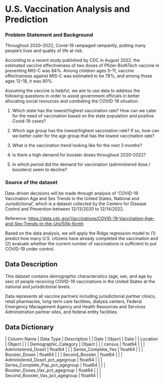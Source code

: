 # U.S. Vaccination Analysis and Prediction

### Problem Statement and Background
Throughout 2020–2022, Covid-19 rampaged rampantly, putting many people’s lives and quality of life at risk.

According to a recent study published by CDC in August 2022, the estimated vaccine effectiveness of two doses of Pfizer-BioNTech vaccine in preventing MIS-C was 84%. Among children ages 5–11, vaccine effectiveness against MIS-C was estimated to be 78%, and among those ages 12–18, it was 90%.

Assuming the vaccine is helpful, we aim to use data to address the following questions in order to assist government officials in better allocating social resources and combating the COVID-19 situation:

1. Which state has the lowest/highest vaccination rate? How can we cater for the need of vaccination based on the state population and positive Covid-19 cases?

2. Which age group has the lowest/highest vaccination rate? If so, how can we better cater for the age group that has the lowest vaccination rate?

3. What is the vaccination trend looking like for the next 3 months?

4. Is there a high demand for booster doses throughout 2020–2022?

5. In which period did the demand for vaccination (administered dose / boosters) seem to decline?

### Source of the dataset

Data-driven decisions will be made through analysis of ‘COVID-19 Vaccination Age and Sex Trends in the United States, National and Jurisdictional’, which is a dataset collected by the Centers for Disease Control and Prevention between 12/13/2020 to 12/14/2022.

Reference: https://data.cdc.gov/Vaccinations/COVID-19-Vaccination-Age-and-Sex-Trends-in-the-Uni/5i5k-6cmh

Based on the data analysis, we will apply the Ridge regression model to (1) predict how many U.S. citizens have already completed the vaccination and (2) evaluate whether the current number of vaccinations is sufficient to put COVID-19 under control.

##  Data Description

This dataset contains demographic characteristics (age, sex, and age by sex) of people receiving COVID-19 vaccinations in the United States at the national and jurisdictional levels.

Data represents all vaccine partners including jurisdictional partner clinics, retail pharmacies, long-term care facilities, dialysis centers, Federal Emergency Management Agency and Health Resources and Services Administration partner sites, and federal entity facilities. 

## Data Dictionary 

| Column Name | Data Type | Description |
| Date | Object | Date |
| Location | Object |  |
| Demographic_Category | Object |  |
| census | float64 |  |
| Administered_Dose1 | float64 |  |
| Series_Complete_Yes | float64 |  |
| Booster_Doses | float64 |  |
| Second_Booster | float64 |  |
| Administered_Dose1_pct_agegroup | float64 |  |
| Series_Complete_Pop_pct_agegroup | float64 |  |
| Booster_Doses_Vax_pct_agegroup | float64 |  |
| Second_Booster_Vax_pct_agegroup | float64 |  |